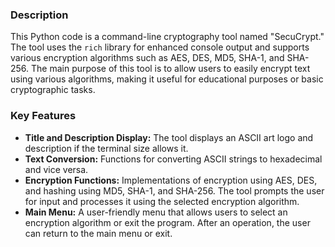 ### Description
This Python code is a command-line cryptography tool named "SecuCrypt." The tool uses the `rich` library for enhanced console output and supports various encryption algorithms such as AES, DES, MD5, SHA-1, and SHA-256.
The main purpose of this tool is to allow users to easily encrypt text using various algorithms, making it useful for educational purposes or basic cryptographic tasks.

### Key Features
- **Title and Description Display:** The tool displays an ASCII art logo and description if the terminal size allows it.
- **Text Conversion:** Functions for converting ASCII strings to hexadecimal and vice versa.
- **Encryption Functions:** Implementations of encryption using AES, DES, and hashing using MD5, SHA-1, and SHA-256. The tool prompts the user for input and processes it using the selected encryption algorithm.
- **Main Menu:** A user-friendly menu that allows users to select an encryption algorithm or exit the program. After an operation, the user can return to the main menu or exit.
